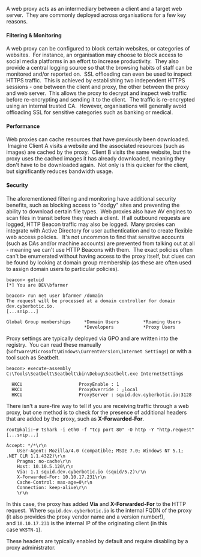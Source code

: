 A web proxy acts as an intermediary between a client and a target web server.  They are commonly deployed across organisations for a few key reasons.

  

#### Filtering & Monitoring

A web proxy can be configured to block certain websites, or categories of websites.  For instance, an organisation may choose to block access to social media platforms in an effort to increase productivity.  They also provide a central logging source so that the browsing habits of staff can be monitored and/or reported on.  SSL offloading can even be used to inspect HTTPS traffic.  This is achieved by establishing two independent HTTPS sessions - one between the client and proxy, the other between the proxy and web server.  This allows the proxy to decrypt and inspect web traffic before re-encrypting and sending it to the client.  The traffic is re-encrypted using an internal trusted CA.  However, organisations will generally avoid offloading SSL for sensitive categories such as banking or medical.

  

#### Performance

Web proxies can cache resources that have previously been downloaded.  Imagine Client A visits a website and the associated resources (such as images) are cached by the proxy.  Client B visits the same website, but the proxy uses the cached images it has already downloaded, meaning they don't have to be downloaded again.  Not only is this quicker for the client, but significantly reduces bandwidth usage.

  

#### Security

The aforementioned filtering and monitoring have additional security benefits, such as blocking access to "dodgy" sites and preventing the ability to download certain file types.  Web proxies also have AV engines to scan files in transit before they reach a client.  If all outbound requests are logged, HTTP Beacon traffic may also be logged.  Many proxies can integrate with Active Directory for user authentication and to create flexible web access policies.   It's not uncommon to find that sensitive accounts (such as DAs and/or machine accounts) are prevented from talking out at all - meaning we can't use HTTP Beacons with them.  The exact policies often can't be enumerated without having access to the proxy itself, but clues can be found by looking at domain group membership (as these are often used to assign domain users to particular policies).

```shell
beacon> getuid
[*] You are DEV\bfarmer

beacon> run net user bfarmer /domain
The request will be processed at a domain controller for domain dev.cyberbotic.io.
[...snip...]

Global Group memberships     *Domain Users         *Roaming Users        
                             *Developers           *Proxy Users
```

Proxy settings are typically deployed via GPO and are written into the registry.  You can read these manually (`Software\Microsoft\Windows\CurrentVersion\Internet Settings`) or with a tool such as Seatbelt.
```shell
beacon> execute-assembly C:\Tools\Seatbelt\Seatbelt\bin\Debug\Seatbelt.exe InternetSettings

  HKCU                     ProxyEnable : 1
  HKCU                     ProxyOverride : ;local
  HKCU                     ProxyServer : squid.dev.cyberbotic.io:3128
```

There isn't a sure-fire way to tell if you are receiving traffic through a web proxy, but one method is to check for the presence of additional headers that are added by the proxy, such as **X-Forwarded-For**.
```shell
root@kali:~# tshark -i eth0 -f "tcp port 80" -O http -Y "http.request"
[...snip...]

Accept: */*\r\n
    User-Agent: Mozilla/4.0 (compatible; MSIE 7.0; Windows NT 5.1; .NET CLR 1.1.4322)\r\n
    Pragma: no-cache\r\n
    Host: 10.10.5.120\r\n
    Via: 1.1 squid.dev.cyberbotic.io (squid/5.2)\r\n
    X-Forwarded-For: 10.10.17.231\r\n
    Cache-Control: max-age=0\r\n
    Connection: keep-alive\r\n
    \r\n
```

In this case, the proxy has added **Via** and **X-Forwarded-For** to the HTTP request.  Where `squid.dev.cyberbotic.io` is the internal FQDN of the proxy (it also provides the proxy vendor name and a version number!), and `10.10.17.231` is the internal IP of the originating client (in this case `WKSTN-1`).

These headers are typically enabled by default and require disabling by a proxy administrator.
